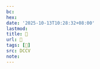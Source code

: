 ```yaml
---
bc:
hex:
date: '2025-10-13T10:28:32+08:00'
lastmod:
title: 􅣶
url: 􅣶
tags: [𧳟]
src: DCCV
note:
---
```

